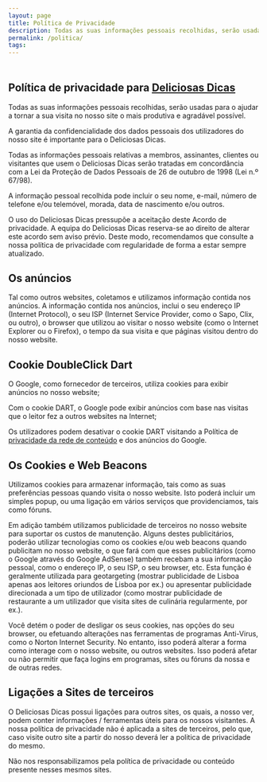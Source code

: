 ```yaml
---
layout: page
title: Política de Privacidade
description: Todas as suas informações pessoais recolhidas, serão usadas para o ajudar a tornar a sua visita no nosso site o mais produtiva e agradável possível.
permalink: /politica/
tags:
---
```


<h2 style="margin-top:50px;">Política de privacidade para <a href='https://deliciosasdicas.com/'>Deliciosas Dicas</a></h2><p>Todas as suas informações pessoais recolhidas, serão usadas para o ajudar a tornar a sua visita no nosso site o mais produtiva e agradável possível.</p><p>A garantia da confidencialidade dos dados pessoais dos utilizadores do nosso site é importante para o Deliciosas Dicas.</p><p>Todas as informações pessoais relativas a membros, assinantes, clientes ou visitantes que usem o Deliciosas Dicas serão tratadas em concordância com a Lei da Proteção de Dados Pessoais de 26 de outubro de 1998 (Lei n.º 67/98).</p><p>A informação pessoal recolhida pode incluir o seu nome, e-mail, número de telefone e/ou telemóvel, morada, data de nascimento e/ou outros.</p><p>O uso do Deliciosas Dicas pressupõe a aceitação deste Acordo de privacidade. A equipa do Deliciosas Dicas reserva-se ao direito de alterar este acordo sem aviso prévio. Deste modo, recomendamos que consulte a nossa política de privacidade com regularidade de forma a estar sempre atualizado.</p><h2>Os anúncios</h2><p>Tal como outros websites, coletamos e utilizamos informação contida nos anúncios. A informação contida nos anúncios, inclui o seu endereço IP (Internet Protocol), o seu ISP (Internet Service Provider, como o Sapo, Clix, ou outro), o browser que utilizou ao visitar o nosso website (como o Internet Explorer ou o Firefox), o tempo da sua visita e que páginas visitou dentro do nosso website.</p><h2>Cookie DoubleClick Dart</h2><p>O Google, como fornecedor de terceiros, utiliza cookies para exibir anúncios no nosso website;</p><p>Com o cookie DART, o Google pode exibir anúncios com base nas visitas que o leitor fez a outros websites na Internet;</p><p>Os utilizadores podem desativar o cookie DART visitando a Política de <a href='http://politicaprivacidade.com/' title='privacidade da rede de conteúdo'>privacidade da rede de conteúdo</a> e dos anúncios do Google.</p><h2>Os Cookies e Web Beacons</h2><p>Utilizamos cookies para armazenar informação, tais como as suas preferências pessoas quando visita o nosso website. Isto poderá incluir um simples popup, ou uma ligação em vários serviços que providenciamos, tais como fóruns.</p><p>Em adição também utilizamos publicidade de terceiros no nosso website para suportar os custos de manutenção. Alguns destes publicitários, poderão utilizar tecnologias como os cookies e/ou web beacons quando publicitam no nosso website, o que fará com que esses publicitários (como o Google através do Google AdSense) também recebam a sua informação pessoal, como o endereço IP, o seu ISP, o seu browser, etc. Esta função é geralmente utilizada para geotargeting (mostrar publicidade de Lisboa apenas aos leitores oriundos de Lisboa por ex.) ou apresentar publicidade direcionada a um tipo de utilizador (como mostrar publicidade de restaurante a um utilizador que visita sites de culinária regularmente, por ex.).</p><p>Você detém o poder de desligar os seus cookies, nas opções do seu browser, ou efetuando alterações nas ferramentas de programas Anti-Virus, como o Norton Internet Security. No entanto, isso poderá alterar a forma como interage com o nosso website, ou outros websites. Isso poderá afetar ou não permitir que faça logins em programas, sites ou fóruns da nossa e de outras redes.</p><h2>Ligações a Sites de terceiros</h2><p>O Deliciosas Dicas possui ligações para outros sites, os quais, a nosso ver, podem conter informações / ferramentas úteis para os nossos visitantes. A nossa política de privacidade não é aplicada a sites de terceiros, pelo que, caso visite outro site a partir do nosso deverá ler a politica de privacidade do mesmo.</p><p>Não nos responsabilizamos pela política de privacidade ou conteúdo presente nesses mesmos sites.</p>
